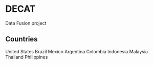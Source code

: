 # DECAT
Data Fusion project

## Countries
United States
Brazil
Mexico
Argentina
Colombia
Indonesia
Malaysia
Thailand
Philippines